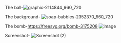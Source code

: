 The ball-![graphic-2114844_960_720](https://user-images.githubusercontent.com/55261879/70752423-32ebc200-1cf8-11ea-9542-e3316c8164bd.png)

The background-
![soap-bubbles-2352370_960_720](https://user-images.githubusercontent.com/55261879/70752386-1b143e00-1cf8-11ea-88e4-9b3b9dc32870.png)


The bomb-https://freesvg.org/bomb-3175208
![image](https://user-images.githubusercontent.com/55261879/70752474-4f87fa00-1cf8-11ea-82bd-b9d005cd1e9e.png)

Screenshot-
![Screenshot (2)](https://user-images.githubusercontent.com/55261879/70752283-e0aaa100-1cf7-11ea-93f1-7a310c47c51a.png)

